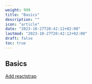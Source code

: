 ```yaml
---
weight: 999
title: "Basics"
description: ""
icon: "article"
date: "2023-10-27T20:42:12+02:00"
lastmod: "2023-10-27T20:42:12+02:00"
draft: false
toc: true
---
```


## Basics

[Add reactstrap](https://github.com/reactstrap/reactstrap#adding-bootstrap)






